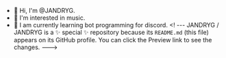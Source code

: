 - 👋 Hi, I'm @JANDRYG.
- 👀 I'm interested in music.
- 🌱 I am currently learning bot programming for discord.
<! ---
JANDRYG / JANDRYG is a ✨ special ✨ repository because its `README.md` (this file) appears on its GitHub profile.
You can click the Preview link to see the changes.
--->
